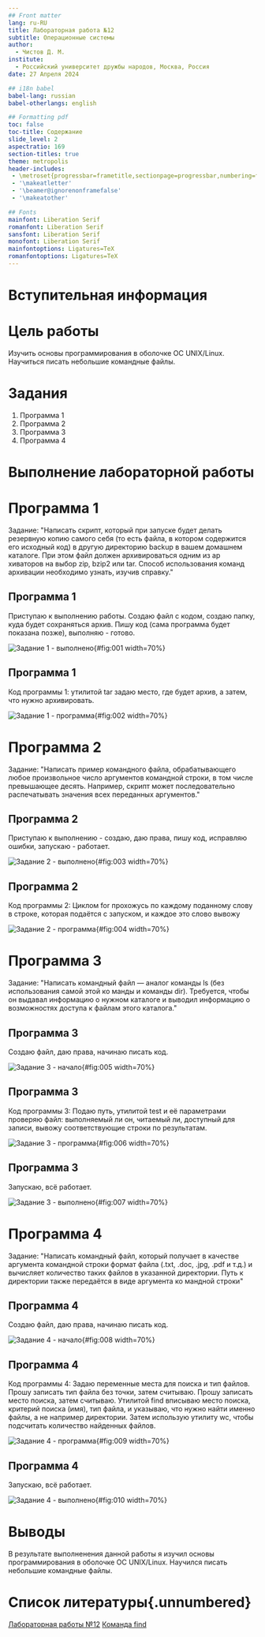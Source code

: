 ```yaml
---
## Front matter
lang: ru-RU
title: Лабораторная работа №12
subtitle: Операционные системы
author:
  - Чистов Д. М.
institute:
  - Российский университет дружбы народов, Москва, Россия
date: 27 Апреля 2024

## i18n babel
babel-lang: russian
babel-otherlangs: english

## Formatting pdf
toc: false
toc-title: Содержание
slide_level: 2
aspectratio: 169
section-titles: true
theme: metropolis
header-includes:
 - \metroset{progressbar=frametitle,sectionpage=progressbar,numbering=fraction}
 - '\makeatletter'
 - '\beamer@ignorenonframefalse'
 - '\makeatother'

## Fonts
mainfont: Liberation Serif
romanfont: Liberation Serif
sansfont: Liberation Serif
monofont: Liberation Serif
mainfontoptions: Ligatures=TeX
romanfontoptions: Ligatures=TeX
---
```


# Вступительная информация

# Цель работы

Изучить основы программирования в оболочке ОС UNIX/Linux. Научиться писать небольшие командные файлы.

# Задания

1. Программа 1
2. Программа 2
3. Программа 3
4. Программа 4

# Выполнение лабораторной работы

# Программа 1

Задание: "Написать скрипт, который при запуске будет делать резервную копию самого себя (то есть файла, в котором содержится его исходный код) в другую директорию backup в вашем домашнем каталоге. При этом файл должен архивироваться одним из ар хиваторов на выбор zip, bzip2 или tar. Способ использования команд архивации необходимо узнать, изучив справку."

## Программа 1

Приступаю к выполнению работы. Создаю файл с кодом, создаю папку, куда будет сохраняться архив. Пишу код (сама программа будет показана позже), выполняю - готово.

![Задание 1 - выполнено](image/IMG_001.png){#fig:001 width=70%}

## Программа 1

Код программы 1: утилитой tar задаю место, где будет архив, а затем, что нужно архивировать.

![Задание 1 - программа](image/IMG_002.png){#fig:002 width=70%}

# Программа 2

Задание: "Написать пример командного файла, обрабатывающего любое произвольное число аргументов командной строки, в том числе превышающее десять. Например, скрипт может последовательно распечатывать значения всех переданных аргументов."

## Программа 2

Приступаю к выполнению - создаю, даю права, пишу код, исправляю ошибки, запускаю - работает.

![Задание 2 - выполнено](image/IMG_003.png){#fig:003 width=70%}

## Программа 2

Код программы 2: Циклом for прохожусь по каждому поданному слову в строке, которая подаётся с запуском, и каждое это слово вывожу

![Задание 2 - программа](image/IMG_004.png){#fig:004 width=70%}

# Программа 3

Задание: "Написать командный файл — аналог команды ls (без использования самой этой ко манды и команды dir). Требуется, чтобы он выдавал информацию о нужном каталоге и выводил информацию о возможностях доступа к файлам этого каталога."

## Программа 3

Создаю файл, даю права, начинаю писать код.

![Задание 3 - начало](image/IMG_005.png){#fig:005 width=70%}

## Программа 3

Код программы 3: Подаю путь, утилитой test и её параметрами проверяю файл: выполняемый ли он, читаемый ли, доступный для записи, вывожу соответствующие строки по результатам.

![Задание 3 - программа](image/IMG_007.png){#fig:006 width=70%}

## Программа 3

Запускаю, всё работает.

![Задание 3 - выполнено](image/IMG_006.png){#fig:007 width=70%}

# Программа 4

Задание: "Написать командный файл, который получает в качестве аргумента командной строки формат файла (.txt, .doc, .jpg, .pdf и т.д.) и вычисляет количество таких файлов в указанной директории. Путь к директории также передаётся в виде аргумента ко мандной строки"

## Программа 4

Создаю файл, даю права, начинаю писать код.

![Задание 4 - начало](image/IMG_008.png){#fig:008 width=70%}

## Программа 4

Код программы 4: Задаю переменные места для поиска и тип файлов. Прошу записать тип файла без точки, затем считываю. Прошу записать место поиска, затем считываю. Утилитой find вписываю место поиска, критерий поиска (имя), тип файла, и указываю, что нужно найти именно файлы, а не например директории. Затем использую утилиту wc, чтобы подсчитать количество найденных файлов.

![Задание 4 - программа](image/IMG_009.png){#fig:009 width=70%}

## Программа 4

Запускаю, всё работает.

![Задание 4 - выполнено](image/IMG_010.png){#fig:010 width=70%}

# Выводы

В результате выполненения данной работы я изучил основы программирования в оболочке ОС UNIX/Linux. Научился писать небольшие командные файлы.

# Список литературы{.unnumbered}

[Лабораторная работы №12](https://esystem.rudn.ru/pluginfile.php/2288097/mod_resource/content/4/010-lab_shell_prog_1.pdf)
[Команда find](https://habr.com/ru/companies/alexhost/articles/525394/)



